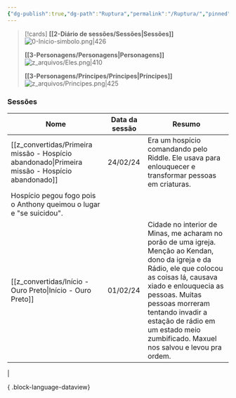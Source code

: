 ```yaml
---
{"dg-publish":true,"dg-path":"Ruptura","permalink":"/Ruptura/","pinned":true,"tags":["gardenEntry"]}
---
```


> [!cards]
>**[[2-Diário de sessões/Sessões\|Sessões]]**
> ![0-Inicio-simbolo.png|426](/img/user/z_arquivos/0-Inicio-simbolo.png)
> 
> **[[3-Personagens/Personagens\|Personagens]]**
> ![z_arquivos/Eles.png|410](/img/user/z_arquivos/Eles.png)
> 
> **[[3-Personagens/Príncipes/Príncipes\|Príncipes]]**
> ![z_arquivos/Principes.png|425](/img/user/z_arquivos/Principes.png)
### Sessões
| Nome                                                                                              | Data da sessão | Resumo                                                                                                                                                                                                                                                                                                              |
| ------------------------------------------------------------------------------------------------- | -------------- | ------------------------------------------------------------------------------------------------------------------------------------------------------------------------------------------------------------------------------------------------------------------------------------------------------------------- |
| [[z_convertidas/Primeira missão - Hospício abandonado\|Primeira missão - Hospício abandonado]] | 24/02/24       | Era um hospício comandando pelo Riddle. Ele usava para enlouquecer e transformar pessoas em criaturas. 
Hospício pegou fogo pois o Anthony queimou o lugar e "se suicidou".                                                                                                                                         |
| [[z_convertidas/Início - Ouro Preto\|Início - Ouro Preto]]                                     | 01/02/24       | Cidade no interior de Minas, me acharam no porão de uma igreja. Menção ao Kendan, dono da igreja e da Rádio, ele que colocou as coisas lá, causava xiado e enlouquecia as pessoas. Muitas pessoas morreram tentando invadir a estação de rádio em um estado meio zumbificado. Maxuel nos salvou e levou pra ordem.
 |

{ .block-language-dataview}



